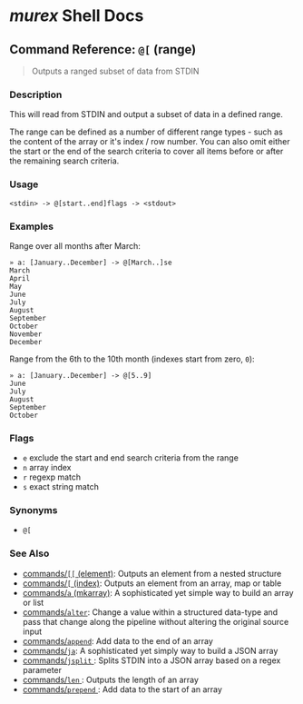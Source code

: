 # _murex_ Shell Docs

## Command Reference: `@[` (range) 

> Outputs a ranged subset of data from STDIN

### Description

This will read from STDIN and output a subset of data in a defined range.

The range can be defined as a number of different range types - such as the
content of the array or it's index / row number. You can also omit either
the start or the end of the search criteria to cover all items before or
after the remaining search criteria.

### Usage

    <stdin> -> @[start..end]flags -> <stdout>

### Examples

Range over all months after March:

    » a: [January..December] -> @[March..]se
    March
    April
    May
    June
    July
    August
    September
    October
    November
    December
    
Range from the 6th to the 10th month (indexes start from zero, `0`):

    » a: [January..December] -> @[5..9]
    June
    July
    August
    September
    October

### Flags

* `e`
    exclude the start and end search criteria from the range
* `n`
    array index
* `r`
    regexp match
* `s`
    exact string match

### Synonyms

* `@[`


### See Also

* [commands/`[[` (element)](../commands/element.md):
  Outputs an element from a nested structure
* [commands/`[` (index)](../commands/index.md):
  Outputs an element from an array, map or table
* [commands/`a` (mkarray)](../commands/a.md):
  A sophisticated yet simple way to build an array or list
* [commands/`alter`](../commands/alter.md):
  Change a value within a structured data-type and pass that change along the pipeline without altering the original source input
* [commands/`append`](../commands/append.md):
  Add data to the end of an array
* [commands/`ja`](../commands/ja.md):
  A sophisticated yet simply way to build a JSON array
* [commands/`jsplit` ](../commands/jsplit.md):
  Splits STDIN into a JSON array based on a regex parameter
* [commands/`len` ](../commands/len.md):
  Outputs the length of an array
* [commands/`prepend` ](../commands/prepend.md):
  Add data to the start of an array